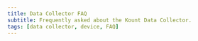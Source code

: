 ```yaml
---
title: Data Collector FAQ 
subtitle: Frequently asked about the Kount Data Collector. 
tags: [data collector, device, FAQ]
---
```


#### 
